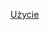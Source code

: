 [Użycie](http://htmlpreview.github.io/?https://github.com/pbiecek/ProgramowanieWizualizacja2017/blob/master/Projekt_2/IFSZuzanna/inst/doc/usage.html)